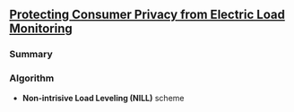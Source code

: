 ## [Protecting Consumer Privacy from Electric Load Monitoring](http://www.cse.psu.edu/~smclaugh/cse598e-f11/papers/mclaughlin-ccs.pdf)

### Summary

### Algorithm
- **Non-intrisive Load Leveling (NILL)** scheme
